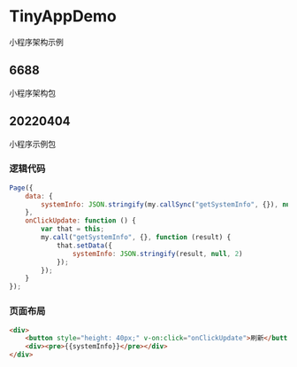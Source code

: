 # TinyAppDemo
小程序架构示例
## 6688
小程序架构包
## 20220404
小程序示例包
### 逻辑代码
```javascript
Page({
    data: {
        systemInfo: JSON.stringify(my.callSync("getSystemInfo", {}), null, 2)
    },
    onClickUpdate: function () {
        var that = this;
        my.call("getSystemInfo", {}, function (result) {
            that.setData({
                systemInfo: JSON.stringify(result, null, 2)
            });
        });
    }
});
```
### 页面布局
```html
<div>
    <button style="height: 40px;" v-on:click="onClickUpdate">刷新</button>
    <div><pre>{{systemInfo}}</pre></div>
</div>
```
